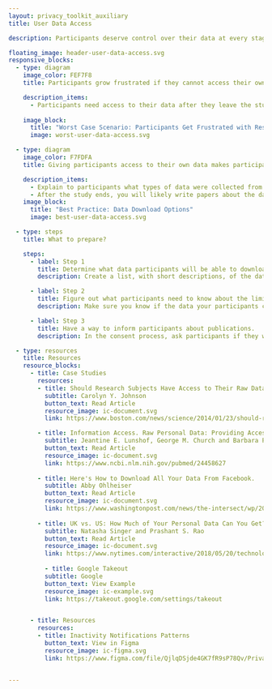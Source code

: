```yaml
---
layout: privacy_toolkit_auxiliary
title: User Data Access

description: Participants deserve control over their data at every stage of the study. Make sure they can still access their data when the study is over. If participants leave the study early, they still need access to the data they collected.

floating_image: header-user-data-access.svg
responsive_blocks:
  - type: diagram
    image_color: FEF7F8
    title: Participants grow frustrated if they cannot access their own data.

    description_items:
      - Participants need access to their data after they leave the study. If they cannot access their data after they finish, they will become frustrated. Participants can feel that joining the study was not useful for them. As a result, they might refuse to participate in future studies.   
      
    image_block:
      title: "Worst Case Scenario: Participants Get Frustrated with Research In General"
      image: worst-user-data-access.svg

  - type: diagram
    image_color: F7FDFA
    title: Giving participants access to their own data makes participating worthwhile.

    description_items:
      - Explain to participants what types of data were collected from them. Then let them choose which data types they want to download. Give them options for viewing their data in different formats. For example, give participants both easy-to-read reports and spreadsheets of raw data. Tell participants they should not use the data they download to draw conclusions about their health. Clearly state that the data should not be used for medical purposes like medical advice, diagnosis, or treatment.
      - After the study ends, you will likely write papers about the data. Tell participants when your paper comes out, so that they can read about what you learned.  
    image_block:
      title: "Best Practice: Data Download Options"
      image: best-user-data-access.svg

  - type: steps
    title: What to prepare?

    steps:
      - label: Step 1
        title: Determine what data participants will be able to download.
        description: Create a list, with short descriptions, of the data types you will collect from participants during the study. Think about what formats you can provide the data in, and what formats would be useful for participants. Not every format is useful. For example, raw accelerometer data may be less useful than stepcount data.

      - label: Step 2
        title: Figure out what participants need to know about the limits of the data.
        description: Make sure you know if the data your participants collect is valid for medical use. If it is not, make sure to state that clearly to participants.  

      - label: Step 3
        title: Have a way to inform participants about publications.
        description: In the consent process, ask participants if they want to be informed about papers that result from the study. Have a way to notify them of publications as they are released. If you can, set aside funds for open-access publication.

  - type: resources
    title: Resources
    resource_blocks:
      - title: Case Studies
        resources:
        - title: Should Research Subjects Have Access to Their Raw Data?
          subtitle: Carolyn Y. Johnson
          button_text: Read Article
          resource_image: ic-document.svg
          link: https://www.boston.com/news/science/2014/01/23/should-research-subjects-have-access-to-their-raw-data

        - title: Information Access. Raw Personal Data: Providing Access.
          subtitle: Jeantine E. Lunshof, George M. Church and Barbara Prainsack
          button_text: Read Article
          resource_image: ic-document.svg
          link: https://www.ncbi.nlm.nih.gov/pubmed/24458627
          
        - title: Here's How to Download All Your Data From Facebook.
          subtitle: Abby Ohlheiser
          button_text: Read Article
          resource_image: ic-document.svg
          link: https://www.washingtonpost.com/news/the-intersect/wp/2018/03/27/heres-how-to-download-all-your-data-from-facebook-it-might-be-a-wake-up-call/
          
        - title: UK vs. US: How Much of Your Personal Data Can You Get?
          subtitle: Natasha Singer and Prashant S. Rao
          button_text: Read Article
          resource_image: ic-document.svg
          link: https://www.nytimes.com/interactive/2018/05/20/technology/what-data-companies-have-on-you.html
          
          - title: Google Takeout
          subtitle: Google
          button_text: View Example
          resource_image: ic-example.svg
          link: https://takeout.google.com/settings/takeout


      - title: Resources
        resources:
        - title: Inactivity Notifications Patterns
          button_text: View in Figma
          resource_image: ic-figma.svg
          link: https://www.figma.com/file/QjlqDSjde4GK7fR9sP78Qv/Privacy-Toolkit-Public-to-Webpage?node-id=17%3A783


---
```


